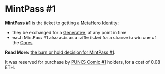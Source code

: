 # MintPass #1

[**MintPass #1**](https://metaherouniverse.com/metahero.html) is the ticket to getting a [MetaHero Identity](../identities.md):

* they be exchanged for a [Generative](../identities.md#generative-metahero-identities), at any point in time
* each MintPass #1 also acts as a raffle ticket for a chance to win one of the [Cores](../identities.md#core-metahero-identities)

**Read More:** [the burn or hold decision for MintPass #1](../../../gamification/MHU/mintpass1.md).&#x20;

It was reserved for purchase by [PUNKS Comic #1](../../punks/punks-comic/#1) holders, for a cost of 0.08 ETH.
